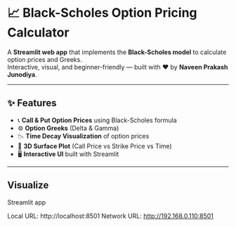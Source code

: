 # 📈 Black-Scholes Option Pricing Calculator

A **Streamlit web app** that implements the **Black-Scholes model** to calculate option prices and Greeks.  
Interactive, visual, and beginner-friendly — built with ❤️ by **Naveen Prakash Junodiya**.  

---

## ✨ Features
- 📞 **Call & Put Option Prices** using Black-Scholes formula  
- ⚙️ **Option Greeks** (Delta & Gamma)  
- 📉 **Time Decay Visualization** of option prices  
- 🧊 **3D Surface Plot** (Call Price vs Strike Price vs Time)  
- 🖥️ **Interactive UI** built with Streamlit  

---

## Visualize
 Streamlit app 

  Local URL: http://localhost:8501
  Network URL: http://192.168.0.110:8501

